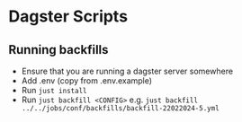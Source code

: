 # Dagster Scripts

## Running backfills

- Ensure that you are running a dagster server somewhere
- Add .env (copy from .env.example)
- Run `just install`
- Run `just backfill <CONFIG>` e.g. `just backfill ../../jobs/conf/backfills/backfill-22022024-5.yml`
